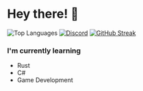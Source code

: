 # Hey there! 👋

![Top Languages](https://github-readme-stats.vercel.app/api/top-langs/?username=xcloudzy&show_icons=true&theme=dark&custom_title=Most%20used%20languages&langs_count=10&layout=compact)
[![Discord](https://lanyard.cnrad.dev/api/554929630377672706?showDisplayName=true)](https://discord.com/users/554929630377672706)
[![GitHub Streak](https://streak-stats.demolab.com?user=xcloudzy&theme=dark&date_format=j%20M%5B%20Y%5D&mode=weekly)](https://git.io/streak-stats)

### I'm currently learning

- Rust
- C#
- Game Development
